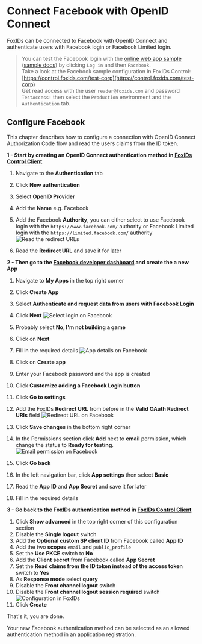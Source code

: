 ﻿# Connect Facebook with OpenID Connect

FoxIDs can be connected to Facebook with OpenID Connect and authenticate users with Facebook login or Facebook Limited login.

> You can test the Facebook login with the [online web app sample](https://aspnetoidcsample.itfoxtec.com) ([sample docs](samples.md#aspnetcoreoidcauthcodealluppartiessample)) by clicking `Log in` and then `Facebook`.  
> Take a look at the Facebook sample configuration in FoxIDs Control: [https://control.foxids.com/test-corp](https://control.foxids.com/test-corp)  
> Get read access with the user `reader@foxids.com` and password `TestAccess!` then select the `Production` environment and the `Authentication` tab.

## Configure Facebook

This chapter describes how to configure a connection with OpenID Connect Authorization Code flow and read the users claims from the ID token.

**1 - Start by creating an OpenID Connect authentication method in [FoxIDs Control Client](control.md#foxids-control-client)**

 1. Navigate to the **Authentication** tab
 2. Click **New authentication**
 3. Select **OpenID Provider**
 4. Add the **Name** e.g. Facebook
 5. Add the Facebook **Authority**, you can either select to use Facebook login with the `https://www.facebook.com/` authority or Facebook Limited login with the `https://limited.facebook.com/` authority
 ![Read the redirect URLs](images/howto-oidc-facebook-readredirect.png)

 6. Read the **Redirect URL** and save it for later

**2 - Then go to the [Facebook developer dashboard](https://developers.facebook.com/) and create the a new App**

 1. Navigate to **My Apps** in the top right corner
 2. Click **Create App**
 3. Select **Authenticate and request data from users with Facebook Login**
 4. Click **Next**
 ![Select login on Facebook](images/howto-oidc-facebook-select-login.png)

 5. Probably select **No, I'm not building a game**
 6. Click on **Next**
 7. Fill in the required details
 ![App details on Facebook](images/howto-oidc-facebook-app-details.png)
 8. Click on **Create app**
 
 9. Enter your Facebook password and the app is created 
 10. Click **Customize adding a Facebook Login button**
 11. Click **Go to settings**
 12. Add the FoxIDs **Redirect URL** from before in the **Valid OAuth Redirect URIs** field
 ![Rediredt URL on Facebook](images/howto-oidc-facebook-redirect-url.png)
 13. Click **Save changes** in the bottom right corner
 
 14. In the Permissions section click **Add** next to **email** permission, which change the status to **Ready for testing**.
 ![Email permission on Facebook](images/howto-oidc-facebook-email.png)
  
 15. Click **Go back** 

 16. In the left navigation bar, click **App settings** then select **Basic**
 17. Read the **App ID** and **App Secret** and save it for later
 18. Fill in the required details
 
 **3 - Go back to the FoxIDs authentication method in [FoxIDs Control Client](control.md#foxids-control-client)**

 1. Click **Show advanced** in the top right corner of this configuration section
 2. Disable the **Single logout** switch
 3. Add the **Optional custom SP client ID** from Facebook called **App ID**
 4. Add the two **scopes** `email` and `public_profile`
 5. Set the **Use PKCE** switch to **No**
 6. Add the **Client secret** from Facebook called **App Secret**
 7. Set the **Read claims from the ID token instead of the access token** switch to **Yes**
 8. As **Response mode** select **query**
 9. Disable the **Front channel logout** switch
 10. Disable the **Front channel logout session required** switch
 ![Configuration in FoxIDs](images/howto-oidc-facebook-config.png)
 11. Click **Create**

That's it, you are done.
 
Your new Facebook authentication method can be selected as an allowed authentication method in an application registration.
